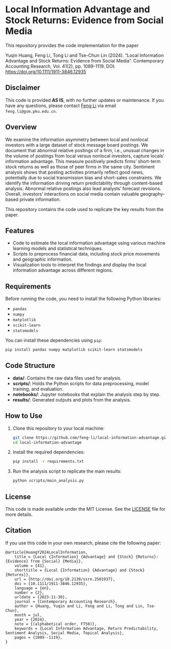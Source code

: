 # Local Information Advantage and Stock Returns: Evidence from Social Media

This repository provides the code implementation for the paper


Yuqin Huang, Feng Li, Tong Li and Tse-Chun Lin (2024). “Local Information Advantage and Stock Returns: Evidence from Social Media”. Contemporary Accounting Research, Vol. 41(2), pp. 1089-1119. DOI: https://doi.org/10.1111/1911-3846.12935

## Disclaimer

This code is provided **AS IS**, with no further updates or maintenance. If you have any questions, please contact [Feng Li](https://feng.li/) via email `feng.li@gsm.pku.edu.cn`.

## Overview

We examine the information asymmetry between local and nonlocal investors with a large dataset of stock message board postings. We document that abnormal relative postings of a firm, i.e., unusual changes in the volume of postings from local versus nonlocal investors, capture locals’ information advantage. This measure positively predicts firms’ short-term stock returns as well as those of peer firms in the same city. Sentiment analysis shows that posting activities primarily reflect good news, potentially due to social transmission bias and short-sales constraints. We identify the information driving return predictability through content-based analysis. Abnormal relative postings also lead analysts’ forecast revisions. Overall, investors’ interactions on social media contain valuable geography-based private information.

This repository contains the code used to replicate the key results from the paper. 


## Features

- Code to estimate the local information advantage using various machine learning models and statistical techniques.
- Scripts to preprocess financial data, including stock price movements and geographic information.
- Visualization tools to interpret the findings and display the local information advantage across different regions.

## Requirements

Before running the code, you need to install the following Python libraries:

- `pandas`
- `numpy`
- `matplotlib`
- `scikit-learn`
- `statsmodels`

You can install these dependencies using `pip`:

```bash
pip install pandas numpy matplotlib scikit-learn statsmodels
```

## Code Structure

- **data/**: Contains the raw data files used for analysis.
- **scripts/**: Holds the Python scripts for data preprocessing, model training, and evaluation.
- **notebooks/**: Jupyter notebooks that explain the analysis step by step.
- **results/**: Generated outputs and plots from the analysis.

## How to Use

1. Clone this repository to your local machine:

   ```bash
   git clone https://github.com/feng-li/local-information-advantage.git
   cd local-information-advantage
   ```

2. Install the required dependencies:

   ```bash
   pip install -r requirements.txt
   ```

3. Run the analysis script to replicate the main results:

   ```bash
   python scripts/main_analysis.py
   ```

## License

This code is made available under the MIT License. See the [LICENSE](LICENSE) file for more details.

## Citation

If you use this code in your own research, please cite the following paper:

```
@article{HuangY2024LocalInformation,
	title = {Local {Information} {Advantage} and {Stock} {Returns}: {Evidence} from {Social} {Media}},
	volume = {41},
	shorttitle = {Local {Information} {Advantage} and {Stock} {Returns}},
	url = {http://doi.org/10.2139/ssrn.2501937},
	doi = {10.1111/1911-3846.12935},
	language = {en},
	number = {2},
	urldate = {2023-11-30},
	journal = {Contemporary Accounting Research},
	author = {Huang, Yuqin and Li, Feng and Li, Tong and Lin, Tse-Chun},
	month = jul,
	year = {2024},
	note = {(alphabetical order, FT50)},
	keywords = {Local Information Advantage, Return Predictability, Sentiment Analysis, Social Media, Topical Analysis},
	pages = {1089--1119},
}

```

